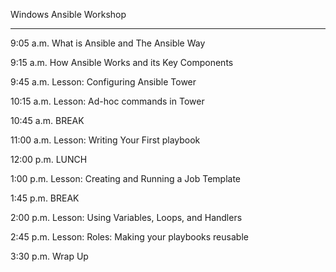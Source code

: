 Windows Ansible Workshop

-------------------------

9:05 a.m.   What is Ansible and The Ansible Way

9:15 a.m.   How Ansible Works and its Key Components

9:45 a.m.   Lesson: Configuring Ansible Tower

10:15 a.m.  Lesson: Ad-hoc commands in Tower

10:45 a.m.  BREAK

11:00 a.m.  Lesson: Writing Your First playbook

12:00 p.m.  LUNCH

1:00 p.m.   Lesson: Creating and Running a Job Template

1:45 p.m.   BREAK

2:00 p.m.   Lesson: Using Variables, Loops, and Handlers

2:45 p.m.   Lesson: Roles: Making your playbooks reusable

3:30 p.m.   Wrap Up
